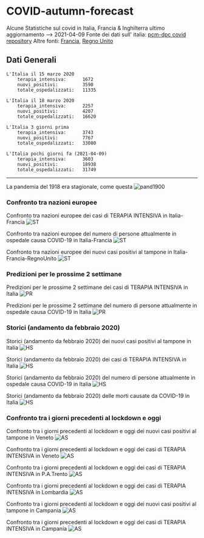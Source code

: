 
# COVID-autumn-forecast
Alcune Statistiche sul covid in Italia, Francia & Inghilterra
ultimo aggiornamento --> 2021-04-09
Fonte dei dati sull' italia: [pcm-dpc covid repository](https://github.com/pcm-dpc/COVID-19/blob/master/dati-json/dpc-covid19-ita-regioni.json)
Altre fonti: [Francia]('https://raw.githubusercontent.com/opencovid19-fr/data/master/dist/chiffres-cles.json'),  [Regno Unito](https://api.coronavirus.data.gov.uk/v1)

## Dati Generali
```
L'Italia il 15 marzo 2020
    terapia_intensiva:      1672
    nuovi_positivi:         3590
    totale_ospedalizzati:   11335 
```
```
L'Italia il 18 marzo 2020
    terapia_intensiva:      2257
    nuovi_positivi:         4207
    totale_ospedalizzati:   16620 
```
```
L'Italia 3 giorni prima
    terapia_intensiva:      3743
    nuovi_positivi:         7767
    totale_ospedalizzati:   33080
```
```
L'Italia pochi giorni fa (2021-04-09)
    terapia_intensiva:      3603
    nuovi_positivi:         18938
    totale_ospedalizzati:   31749
```

___
La pandemia del 1918 era stagionale, come questa
![pand1900](images/PandemicWaves.jpg)


### Confronto tra nazioni europee


Confronto tra nazioni europee dei casi di TERAPIA INTENSIVA in Italia-Francia
![ST](images/ST_Italia-Francia_intensive.png)

Confronto tra nazioni europee del numero di persone attualmente in ospedale causa COVID-19 in Italia-Francia
![ST](images/ST_Italia-Francia_hospitalized.png)

Confronto tra nazioni europee dei nuovi casi positivi al tampone in Italia-Francia-RegnoUnito
![ST](images/ST_Italia-Francia-RegnoUnito_new_cases.png)

### Predizioni per le prossime 2 settimane


Predizioni per le prossime 2 settimane dei casi di TERAPIA INTENSIVA in Italia
![PR](images/PR_national_intensive.png)

Predizioni per le prossime 2 settimane del numero di persone attualmente in ospedale causa COVID-19 in Italia
![PR](images/PR_national_hospitalized.png)

### Storici (andamento da febbraio 2020)


Storici (andamento da febbraio 2020) dei nuovi casi positivi al tampone in Italia
![HS](images/HS_national_new_cases.png)

Storici (andamento da febbraio 2020) dei casi di TERAPIA INTENSIVA in Italia
![HS](images/HS_national_intensive.png)

Storici (andamento da febbraio 2020) del numero di persone attualmente in ospedale causa COVID-19 in Italia
![HS](images/HS_national_hospitalized.png)

Storici (andamento da febbraio 2020) delle morti causate da COVID-19 in Italia
![HS](images/HS_national_deaths.png)

### Confronto tra i giorni precedenti al lockdown e oggi


Confronto tra i giorni precedenti al lockdown e oggi dei nuovi casi positivi al tampone in Veneto
![AS](images/AS_Veneto_new_cases.png)

Confronto tra i giorni precedenti al lockdown e oggi dei casi di TERAPIA INTENSIVA in Veneto
![AS](images/AS_Veneto_intensive.png)

Confronto tra i giorni precedenti al lockdown e oggi dei casi di TERAPIA INTENSIVA in P.A.Trento
![AS](images/AS_P.A.Trento_intensive.png)

Confronto tra i giorni precedenti al lockdown e oggi dei casi di TERAPIA INTENSIVA in Lombardia
![AS](images/AS_Lombardia_intensive.png)

Confronto tra i giorni precedenti al lockdown e oggi dei nuovi casi positivi al tampone in Campania
![AS](images/AS_Campania_new_cases.png)

Confronto tra i giorni precedenti al lockdown e oggi dei casi di TERAPIA INTENSIVA in Campania
![AS](images/AS_Campania_intensive.png)